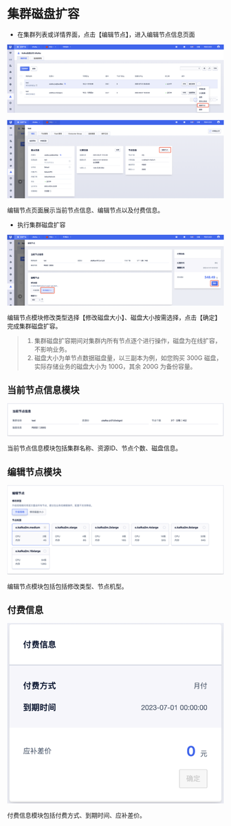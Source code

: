 # 集群磁盘扩容

- 在集群列表或详情界面，点击【编辑节点】，进入编辑节点信息页面

![img](/images/guide/cluster/modify_node_button.png)

![img](/images/guide/cluster/modify_node_button_detail.png)

编辑节点页面展示当前节点信息、编辑节点以及付费信息。

- 执行集群磁盘扩容

![img](/images/guide/cluster/modify_node_resize_disk.png)

编辑节点模块修改类型选择【修改磁盘大小】、磁盘大小按需选择，点击【确定】完成集群磁盘扩容。

> 1. 集群磁盘扩容期间对集群内所有节点逐个进行操作，磁盘为在线扩容，不影响业务。
> 2. 磁盘大小为单节点数据磁盘量，以三副本为例，如您购买 300G 磁盘，实际存储业务的磁盘大小为 100G，其余 200G 为备份容量。

## 当前节点信息模块

![img](/images/guide/cluster/modify_node_nodeinfo.png)

当前节点信息模块包括集群名称、资源ID、节点个数、磁盘信息。

## 编辑节点模块

![img](/images/guide/cluster/modify_node_select.png)

编辑节点模块包括包括修改类型、节点机型。

## 付费信息

![img](/images/guide/cluster/modify_node_charge.png)

付费信息模块包括付费方式、到期时间、应补差价。
